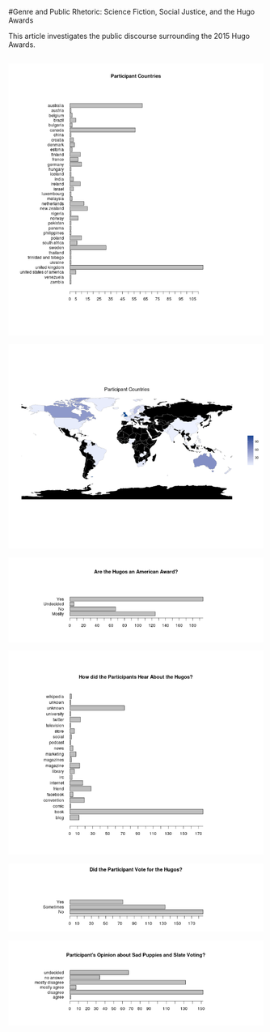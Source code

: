 #Genre and Public Rhetoric: Science Fiction, Social Justice, and the Hugo Awards

This article investigates the public discourse surrounding the 2015 Hugo Awards. 


##
![](./images/country-bar.png)

![](./images/country-map.png)

![](./images/american-bar.png)

![](./images/hear-bar.png)

![](./images/vote-bar.png)

![](./images/puppies-bar.png)

